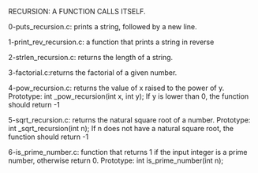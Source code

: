 RECURSION: A FUNCTION CALLS ITSELF.

0-puts_recursion.c: prints a string, followed by a new line.

1-print_rev_recursion.c: a function that prints a string in reverse

2-strlen_recursion.c: returns the length of a string.

3-factorial.c:returns the factorial of a given number.

4-pow_recursion.c: returns the value of x raised to the power of y.
Prototype: int _pow_recursion(int x, int y);
If y is lower than 0, the function should return -1

5-sqrt_recursion.c: returns the natural square root of a number.
Prototype: int _sqrt_recursion(int n);
If n does not have a natural square root, the function should return -1

6-is_prime_number.c:  function that returns 1 if the input integer is a prime
number, otherwise return 0.
Prototype: int is_prime_number(int n);